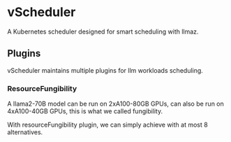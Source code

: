 # vScheduler

A Kubernetes scheduler designed for smart scheduling with llmaz.

## Plugins

vScheduler maintains multiple plugins for llm workloads scheduling.

### ResourceFungibility

A llama2-70B model can be run on 2xA100-80GB GPUs, can also be run on 4xA100-40GB GPUs, this is what we called fungibility.

With resourceFungibility plugin, we can simply achieve with at most 8 alternatives.
